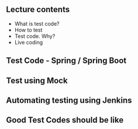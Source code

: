 ## Lecture contents 
 - What is test code?
 - How to test
 - Test code. Why?
 - Live coding

## Test Code - Spring / Spring Boot

## Test using Mock 

## Automating testing using Jenkins

## Good Test Codes should be like
